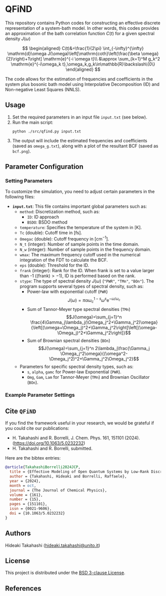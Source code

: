 # QFiND

This repository contains Python codes for constructing an effective discrete representation of a system-bath model. In other words, this codes provides an approximation of the bath correlation function $C(t)$ for a given spectral density $J(\omega)$

$$
\begin{aligned}
C(t)&=\frac{1}{2\pi} \int_{-\infty}^{\infty} \mathrm{d}\omega J(\omega)\left[\mathrm{coth}\left(\frac{\beta \omega}{2}\right)+1\right] \mathrm{e}^{-i \omega t}\\
&\approx \sum_{k=1}^M g_k^2 \mathrm{e}^{-i\omega_k t},\omega_k,g_k\in\mathbb{R}\backslash\{0\}
\end{aligned}
$$

The code allows for the estimation of frequencies and coefficients in the system plus bosonic bath model using Interpolative Decomposition (ID) and Non-negative Least Squares (NNLS). 



## Usage

1. Set the required parameters in an input file `input.txt` (see below).  
2. Run the main script:
   ```
   python ./src/qfind.py input.txt
   ```
3. The output will include the estimated frequencies and coefficients (saved as `omega_g.txt`), along with a plot of the resultant BCF (saved as `bcf.png`).


## Parameter Configuration

### Setting Parameters

To customize the simulation, you need to adjust certain parameters in the following files:

- **`input.txt`**: This file contains important global parameters such as:
  - `method`: Discretization method, such as:
    - `ID`: ID approach
    - `BSDO`: BSDO method
  - `temperature`: Specifies the temperature of the system in [$\mathrm{K}$].
  - `Tc` (double): Cutoff time in [$\mathrm{fs}$].
  - `Omegac` (double): Cutoff frequency in [$\mathrm{cm}^{-1}$].
  - `N_t` (integer): Number of sample points in the time domain.
  - `N_w` (integer): Number of sample points in the frequency domain.
  - `wmax`: The maximum frequency cutoff used in the numerical integration of the FDT to calculate the BCF.
  - `eps` (double): Threshold for the ID.
  - `frank` (integer): Rank for the ID.  When frank is set to a value larger than -1 ($(\text{frank})>-1$), ID is performed based on the rank.
  - `stype`: The type of spectral density $J(\omega)$ (`"PWR"`, `"TMn"`, `"BOn"`).  The program supports several types of spectral density, such as:
    - Power-law with exponential cutoff (`PWR`) 
      $$J(\omega)=\pi\alpha\omega_c^{1-s}\omega^s\mathrm{e}^{-\omega/\omega_c}$$
    - Sum of Tannor-Meyer type spectral densities (`TMn`)
      $$J(\omega)=\sum_{j=1}^n \frac{4\Gamma_j\lambda_j(\Omega_j^2+\Gamma_j^2)\omega}{\left[(\omega+\Omega_j)^2+\Gamma_j^2\right]\left[(\omega-\Omega_j)^2+\Gamma_j^2\right]}$$
    - Sum of Brownian spectral densities (`BOn`)
      $$J(\omega)=\sum_{j=1}^n 2\lambda_j\frac{\Gamma_j \Omega_j^2\omega}{(\omega^2-\Omega_j^2)^2+\Gamma_j^2\Omega_j^2}$$
  - Parameters for specific spectral density types, such as:
    - `s`, `alpha`, `gamc` for Power-law Exponential (`PWR`).
    - `Omg`, `Gam`, `Lam` for Tannor-Meyer (`TMn`) and Brownian Oscillator (`BOn`).

### Example Parameter Settings


## Cite `QFiND`
If you find the framework useful in your research, we would be grateful if you could cite our publications:
- H. Takahashi and R. Borrelli, J. Chem. Phys. 161, 151101 (2024). (https://doi.org/10.1063/5.0232232) 
- H. Takahashi and R. Borrelli, submitted.

Here are the bibtex entries:
```bib
@article{TakahashiBorrelli2024JCP,
  title = {Effective Modeling of Open Quantum Systems by Low-Rank Discretization of Structured Environments},
  author = {Takahashi, Hideaki and Borrelli, Raffaele},
  year = {2024},
  month = oct,
  journal = {The Journal of Chemical Physics},
  volume = {161},
  number = {15},
  pages = {151101},
  issn = {0021-9606},
  doi = {10.1063/5.0232232}
}
```


## Authors

Hideaki Takahashi (hideaki.takahashi@unito.it)


## License

This project is distributed under the [BSD 3-clause License](./LICENSE.md).

## References


